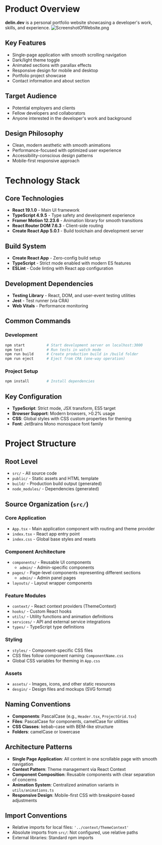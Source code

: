 # Product Overview

**delin.dev** is a personal portfolio website showcasing a developer's work, skills, and experience. 
![ScreenshotOfWebsite.png](./ScreenshotOfWebsite.png)


## Key Features
- Single-page application with smooth scrolling navigation
- Dark/light theme toggle
- Animated sections with parallax effects
- Responsive design for mobile and desktop
- Portfolio project showcase
- Contact information and about section

## Target Audience
- Potential employers and clients
- Fellow developers and collaborators
- Anyone interested in the developer's work and background

## Design Philosophy
- Clean, modern aesthetic with smooth animations
- Performance-focused with optimized user experience
- Accessibility-conscious design patterns
- Mobile-first responsive approach
# Technology Stack

## Core Technologies
- **React 19.1.0** - Main UI framework
- **TypeScript 4.9.5** - Type safety and development experience
- **Framer Motion 12.23.6** - Animation library for smooth transitions
- **React Router DOM 7.6.3** - Client-side routing
- **Create React App 5.0.1** - Build toolchain and development server

## Build System
- **Create React App** - Zero-config build setup
- **TypeScript** - Strict mode enabled with modern ES features
- **ESLint** - Code linting with React app configuration

## Development Dependencies
- **Testing Library** - React, DOM, and user-event testing utilities
- **Jest** - Test runner (via CRA)
- **Web Vitals** - Performance monitoring

## Common Commands

### Development
```bash
npm start          # Start development server on localhost:3000
npm test           # Run tests in watch mode
npm run build      # Create production build in /build folder
npm run eject      # Eject from CRA (one-way operation)
```

### Project Setup
```bash
npm install        # Install dependencies
```

## Key Configuration
- **TypeScript**: Strict mode, JSX transform, ES5 target
- **Browser Support**: Modern browsers, >0.2% usage
- **CSS**: Global styles with CSS custom properties for theming
- **Font**: JetBrains Mono monospace font family
# Project Structure

## Root Level
- `src/` - All source code
- `public/` - Static assets and HTML template
- `build/` - Production build output (generated)
- `node_modules/` - Dependencies (generated)

## Source Organization (`src/`)

### Core Application
- `App.tsx` - Main application component with routing and theme provider
- `index.tsx` - React app entry point
- `index.css` - Global base styles and resets

### Component Architecture
- `components/` - Reusable UI components
  - `admin/` - Admin-specific components
- `pages/` - Page-level components representing different sections
  - `admin/` - Admin panel pages
- `layouts/` - Layout wrapper components

### Feature Modules
- `context/` - React context providers (ThemeContext)
- `hooks/` - Custom React hooks
- `utils/` - Utility functions and animation definitions
- `services/` - API and external service integrations
- `types/` - TypeScript type definitions

### Styling
- `styles/` - Component-specific CSS files
- CSS files follow component naming: `ComponentName.css`
- Global CSS variables for theming in `App.css`

### Assets
- `assets/` - Images, icons, and other static resources
- `desgin/` - Design files and mockups (SVG format)

## Naming Conventions
- **Components**: PascalCase (e.g., `Header.tsx`, `ProjectGrid.tsx`)
- **Files**: PascalCase for components, camelCase for utilities
- **CSS Classes**: kebab-case with BEM-like structure
- **Folders**: camelCase or lowercase

## Architecture Patterns
- **Single Page Application**: All content in one scrollable page with smooth navigation
- **Context Pattern**: Theme management via React Context
- **Component Composition**: Reusable components with clear separation of concerns
- **Animation System**: Centralized animation variants in `utils/animations.ts`
- **Responsive Design**: Mobile-first CSS with breakpoint-based adjustments

## Import Conventions
- Relative imports for local files: `'../context/ThemeContext'`
- Absolute imports from `src/`: Not configured, use relative paths
- External libraries: Standard npm imports